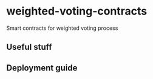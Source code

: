 # weighted-voting-contracts
Smart contracts for weighted voting process

## Useful stuff

## Deployment guide
